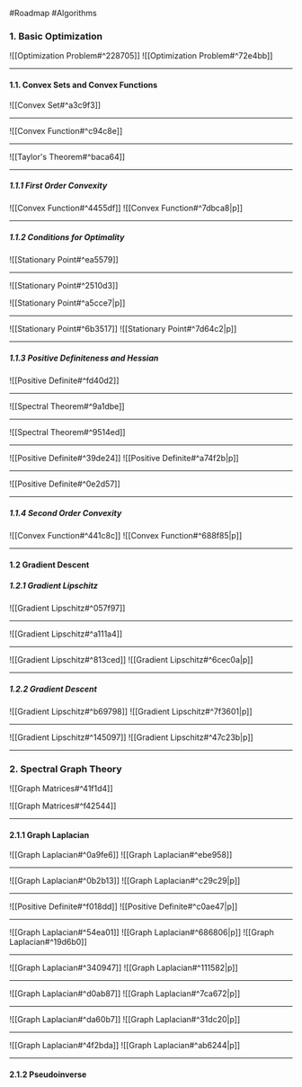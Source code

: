 #Roadmap #Algorithms 

### 1. Basic Optimization

![[Optimization Problem#^228705]]
![[Optimization Problem#^72e4bb]]

---
#### 1.1. Convex Sets and Convex Functions
![[Convex Set#^a3c9f3]]

---
![[Convex Function#^c94c8e]]

---
![[Taylor's Theorem#^baca64]]

---
##### 1.1.1 First Order Convexity
![[Convex Function#^4455df]]
![[Convex Function#^7dbca8|p]]

---
##### 1.1.2 Conditions for Optimality
![[Stationary Point#^ea5579]]

---
![[Stationary Point#^2510d3]]

![[Stationary Point#^a5cce7|p]]

---
![[Stationary Point#^6b3517]]
![[Stationary Point#^7d64c2|p]]

---
##### 1.1.3 Positive Definiteness and Hessian
![[Positive Definite#^fd40d2]]

---
![[Spectral Theorem#^9a1dbe]]

---

![[Spectral Theorem#^9514ed]]

---
![[Positive Definite#^39de24]]
![[Positive Definite#^a74f2b|p]]

---


![[Positive Definite#^0e2d57]]

---
##### 1.1.4 Second Order Convexity
![[Convex Function#^441c8c]]
![[Convex Function#^688f85|p]]

---
#### 1.2 Gradient Descent
##### 1.2.1 Gradient Lipschitz
![[Gradient Lipschitz#^057f97]]

---
![[Gradient Lipschitz#^a111a4]]

---
![[Gradient Lipschitz#^813ced]]
![[Gradient Lipschitz#^6cec0a|p]]

---
##### 1.2.2 Gradient Descent
![[Gradient Lipschitz#^b69798]]
![[Gradient Lipschitz#^7f3601|p]]

---
![[Gradient Lipschitz#^145097]]
![[Gradient Lipschitz#^47c23b|p]]

---
### 2. Spectral Graph Theory

![[Graph Matrices#^41f1d4]]

![[Graph Matrices#^f42544]]

---
#### 2.1.1 Graph Laplacian
![[Graph Laplacian#^0a9fe6]]
![[Graph Laplacian#^ebe958]]

---
![[Graph Laplacian#^0b2b13]]
![[Graph Laplacian#^c29c29|p]]

---
![[Positive Definite#^f018dd]]
![[Positive Definite#^c0ae47|p]]

---
![[Graph Laplacian#^54ea01]]
![[Graph Laplacian#^686806|p]]
![[Graph Laplacian#^19d6b0]]

---
![[Graph Laplacian#^340947]]
![[Graph Laplacian#^111582|p]]

---
![[Graph Laplacian#^d0ab87]]
![[Graph Laplacian#^7ca672|p]]

---
![[Graph Laplacian#^da60b7]]
![[Graph Laplacian#^31dc20|p]]

---
![[Graph Laplacian#^4f2bda]]
![[Graph Laplacian#^ab6244|p]]

---
#### 2.1.2 Pseudoinverse
